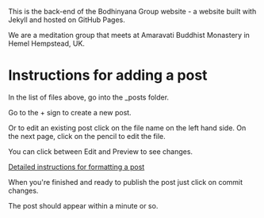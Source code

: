 
This is the back-end of the Bodhinyana Group website - a website built with Jekyll and hosted on GitHub Pages.

We are a meditation group that meets at Amaravati Buddhist Monastery in Hemel Hempstead, UK.

# Instructions for adding a post #

In the list of files above, go into the _posts folder. 

Go to the + sign to create a new post.

Or to edit an existing post click on the file name on the left hand side. On the next page, click on the pencil to edit the file.

You can click between Edit and Preview to see changes. 

[Detailed instructions for formatting a post](http://www.bodhinyanagroup.org.uk/instructions.pdf)

When you're finished and ready to publish the post just click on commit changes. 

The post should appear within a minute or so.

